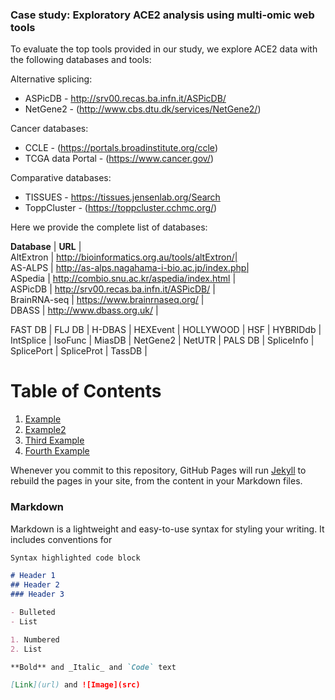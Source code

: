 ### Case study: Exploratory ACE2 analysis using multi-omic web tools

To evaluate the top tools provided in our study, we explore ACE2 data with the following databases and tools:

Alternative splicing:
* ASPicDB - http://srv00.recas.ba.infn.it/ASPicDB/
* NetGene2 - (http://www.cbs.dtu.dk/services/NetGene2/)

Cancer databases:
* CCLE - (https://portals.broadinstitute.org/ccle)
* TCGA data Portal - (https://www.cancer.gov/)

Comparative databases:
* TISSUES - <https://tissues.jensenlab.org/Search>
* ToppCluster - (https://toppcluster.cchmc.org/)


Here we provide the complete list of databases:

**Database** |                  **URL**                     |  
AltExtron    | http://bioinformatics.org.au/tools/altExtron/|  
AS-ALPS      | http://as-alps.nagahama-i-bio.ac.jp/index.php|  
ASpedia      | http://combio.snu.ac.kr/aspedia/index.html   |   
ASPicDB      | http://srv00.recas.ba.infn.it/ASPicDB/       |  
BrainRNA-seq | https://www.brainrnaseq.org/                 |  
DBASS        | http://www.dbass.org.uk/                     |          

FAST DB |
FLJ DB |
H-DBAS |
HEXEvent  |
HOLLYWOOD |
HSF  |
HYBRIDdb  |
IntSplice |
IsoFunc  |
MiasDB |
NetGene2 |
NetUTR |
PALS DB |
SpliceInfo |
SplicePort |
SpliceProt |
TassDB |

# Table of Contents
1. [Example](#example)
2. [Example2](#example2)
3. [Third Example](#third-example)
4. [Fourth Example](#fourth-examplehttpwwwfourthexamplecom)



Whenever you commit to this repository, GitHub Pages will run [Jekyll](https://jekyllrb.com/) to rebuild the pages in your site, from the content in your Markdown files.

### Markdown

Markdown is a lightweight and easy-to-use syntax for styling your writing. It includes conventions for

```markdown
Syntax highlighted code block

# Header 1
## Header 2
### Header 3

- Bulleted
- List

1. Numbered
2. List

**Bold** and _Italic_ and `Code` text

[Link](url) and ![Image](src)
```

